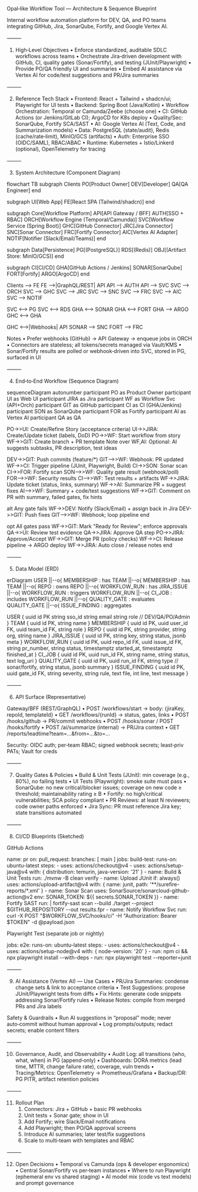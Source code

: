 Opal‑like Workflow Tool — Architecture & Sequence Blueprint

Internal workflow automation platform for DEV, QA, and PO teams integrating GitHub, Jira, SonarQube, Fortify, and Google Vertex AI.

⸻

1) High‑Level Objectives
	•	Enforce standardized, auditable SDLC workflows across teams
	•	Orchestrate Jira‑driven development with GitHub, CI, quality gates (Sonar/Fortify), and testing (JUnit/Playwright)
	•	Provide PO/QA friendly UI and summaries
	•	Embed AI assistance via Vertex AI for code/test suggestions and PR/Jira summaries

⸻

2) Reference Tech Stack
	•	Frontend: React + Tailwind + shadcn/ui; Playwright for UI tests
	•	Backend: Spring Boot (Java/Kotlin)
	•	Workflow Orchestration: Temporal or Camunda/Zeebe (choose one)
	•	CI: GitHub Actions (or Jenkins/GitLab CI); ArgoCD for K8s deploy
	•	Quality/Sec: SonarQube, Fortify SCA/SAST
	•	AI: Google Vertex AI (Text, Code, and Summarization models)
	•	Data: PostgreSQL (state/audit), Redis (cache/rate‑limit), MinIO/GCS (artifacts)
	•	Auth: Enterprise SSO (OIDC/SAML), RBAC/ABAC
	•	Runtime: Kubernetes + Istio/Linkerd (optional), OpenTelemetry for tracing

⸻

3) System Architecture (Component Diagram)

flowchart TB
  subgraph Clients
    PO[Product Owner]
    DEV[Developer]
    QA[QA Engineer]
  end

  subgraph UI[Web App]
    FE[React SPA (Tailwind/shadcn)]
  end

  subgraph Core[Workflow Platform]
    API[API Gateway / BFF]
    AUTH[SSO + RBAC]
    ORCH[Workflow Engine (Temporal/Camunda)]
    SVC[Workflow Service (Spring Boot)]
    GHC[GitHub Connector]
    JRC[Jira Connector]
    SNC[Sonar Connector]
    FRC[Fortify Connector]
    AIC[Vertex AI Adapter]
    NOTIF[Notifier (Slack/Email/Teams)]
  end

  subgraph Data[Persistence]
    PG[(PostgreSQL)]
    RDS[(Redis)]
    OBJ[(Artifact Store: MinIO/GCS)]
  end

  subgraph CI[CI/CD]
    GHA[GitHub Actions / Jenkins]
    SONAR[SonarQube]
    FORT[Fortify]
    ARGO[ArgoCD]
  end

  Clients --> FE
  FE -->|GraphQL/REST| API
  API --> AUTH
  API --> SVC
  SVC --> ORCH
  SVC --> GHC
  SVC --> JRC
  SVC --> SNC
  SVC --> FRC
  SVC --> AIC
  SVC --> NOTIF

  SVC <--> PG
  SVC <--> RDS
  GHA <--> SONAR
  GHA <--> FORT
  GHA --> ARGO
  GHC <--> GHA

  GHC <-->|Webhooks| API
  SONAR --> SNC
  FORT --> FRC

Notes
	•	Prefer webhooks (GitHub) → API Gateway → enqueue jobs in ORCH
	•	Connectors are stateless; all tokens/secrets managed via Vault/KMS
	•	Sonar/Fortify results are polled or webhook‑driven into SVC, stored in PG, surfaced in UI

⸻

4) End‑to‑End Workflow (Sequence Diagram)

sequenceDiagram
  autonumber
  participant PO as Product Owner
  participant UI as Web UI
  participant JIRA as Jira
  participant WF as Workflow Svc (API+Orch)
  participant GIT as GitHub
  participant CI as CI (GHA/Jenkins)
  participant SON as SonarQube
  participant FOR as Fortify
  participant AI as Vertex AI
  participant QA as QA

  PO->>UI: Create/Refine Story (acceptance criteria)
  UI->>JIRA: Create/Update ticket (labels, DoD)
  PO->>WF: Start workflow from story
  WF->>GIT: Create branch + PR template
  Note over WF,AI: Optional: AI suggests subtasks, PR description, test ideas

  DEV->>GIT: Push commits (feature/*)
  GIT-->>WF: Webhook: PR updated
  WF->>CI: Trigger pipeline (JUnit, Playwright, Build)
  CI->>SON: Sonar scan
  CI->>FOR: Fortify scan
  SON-->>WF: Quality gate result (webhook/poll)
  FOR-->>WF: Security results
  CI-->>WF: Test results + artifacts
  WF->>JIRA: Update ticket (status, links, summary)
  WF->>AI: Summarize PR + suggest fixes
  AI-->>WF: Summary + code/test suggestions
  WF->>GIT: Comment on PR with summary, failed gates, fix hints

  alt Any gate fails
    WF->>DEV: Notify (Slack/Email) + assign back in Jira
    DEV->>GIT: Push fixes
    GIT-->>WF: Webhook; loop pipeline
  end

  opt All gates pass
    WF->>GIT: Mark "Ready for Review"; enforce approvals
    QA->>UI: Review test evidence
    QA->>JIRA: Approve QA step
    PO->>JIRA: Approve/Accept
    WF->>GIT: Merge PR (policy checks)
    WF->>CI: Release pipeline → ARGO deploy
    WF->>JIRA: Auto close / release notes
  end


⸻

5) Data Model (ERD)

erDiagram
  USER ||--o{ MEMBERSHIP : has
  TEAM ||--o{ MEMBERSHIP : has
  TEAM ||--o{ REPO : owns
  REPO ||--o{ WORKFLOW_RUN : has
  JIRA_ISSUE ||--o{ WORKFLOW_RUN : triggers
  WORKFLOW_RUN ||--o{ CI_JOB : includes
  WORKFLOW_RUN ||--o{ QUALITY_GATE : evaluates
  QUALITY_GATE ||--o{ ISSUE_FINDING : aggregates

  USER {
    uuid id PK
    string sso_id
    string email
    string role // DEV/QA/PO/Admin
  }
  TEAM { uuid id PK, string name }
  MEMBERSHIP { uuid id PK, uuid user_id FK, uuid team_id FK, string role }
  REPO { uuid id PK, string provider, string org, string name }
  JIRA_ISSUE { uuid id PK, string key, string status, jsonb meta }
  WORKFLOW_RUN { uuid id PK, uuid repo_id FK, uuid issue_id FK, string pr_number, string status, timestamptz started_at, timestamptz finished_at }
  CI_JOB { uuid id PK, uuid run_id FK, string name, string status, text log_uri }
  QUALITY_GATE { uuid id PK, uuid run_id FK, string type // sonar/fortify, string status, jsonb summary }
  ISSUE_FINDING { uuid id PK, uuid gate_id FK, string severity, string rule, text file, int line, text message }


⸻

6) API Surface (Representative)

Gateway/BFF (REST/GraphQL)
	•	POST /workflows/start → body: {jiraKey, repoId, templateId}
	•	GET /workflows/{runId} → status, gates, links
	•	POST /hooks/github → PR/commit webhooks
	•	POST /hooks/sonar / POST /hooks/fortify
	•	POST /ai/summarize (internal) → PR/Jira context
	•	GET /reports/leadtime?team=...&from=...&to=...

Security: OIDC auth; per‑team RBAC; signed webhook secrets; least‑priv PATs; Vault for creds

⸻

7) Quality Gates & Policies
	•	Build & Unit Tests (JUnit): min coverage (e.g., 80%), no failing tests
	•	UI Tests (Playwright): smoke suite must pass
	•	SonarQube: no new critical/blocker issues; coverage on new code ≥ threshold; maintainability rating ≥ B
	•	Fortify: no high/critical vulnerabilities; SCA policy compliant
	•	PR Reviews: at least N reviewers; code owner paths enforced
	•	Jira Sync: PR must reference Jira key; state transitions automated

⸻

8) CI/CD Blueprints (Sketched)

GitHub Actions

name: pr
on:
  pull_request:
    branches: [ main ]
jobs:
  build-test:
    runs-on: ubuntu-latest
    steps:
      - uses: actions/checkout@v4
      - uses: actions/setup-java@v4
        with: { distribution: temurin, java-version: '21' }
      - name: Build & Unit Tests
        run: ./mvnw -B clean verify
      - name: Upload JUnit
        if: always()
        uses: actions/upload-artifact@v4
        with: { name: junit, path: '**/surefire-reports/*.xml' }
      - name: Sonar Scan
        uses: SonarSource/sonarcloud-github-action@v2
        env:
          SONAR_TOKEN: ${{ secrets.SONAR_TOKEN }}
      - name: Fortify SAST
        run: |
          fortify-sast scan --build ./target --project $GITHUB_REPOSITORY --out results.fpr
      - name: Notify Workflow Svc
        run: curl -X POST "$WORKFLOW_SVC/hooks/ci" -H "Authorization: Bearer $TOKEN" -d @payload.json

Playwright Test (separate job or nightly)

jobs:
  e2e:
    runs-on: ubuntu-latest
    steps:
      - uses: actions/checkout@v4
      - uses: actions/setup-node@v4
        with: { node-version: '20' }
      - run: npm ci && npx playwright install --with-deps
      - run: npx playwright test --reporter=junit


⸻

9) AI Assistance (Vertex AI) — Use Cases
	•	PR/Jira Summaries: condense change sets & link to acceptance criteria
	•	Test Suggestions: propose JUnit/Playwright tests from diffs
	•	Fix Hints: generate code snippets addressing Sonar/Fortify rules
	•	Release Notes: compile from merged PRs and Jira labels

Safety & Guardrails
	•	Run AI suggestions in “proposal” mode; never auto‑commit without human approval
	•	Log prompts/outputs; redact secrets; enable content filters

⸻

10) Governance, Audit, and Observability
	•	Audit Log: all transitions (who, what, when) in PG (append‑only)
	•	Dashboards: DORA metrics (lead time, MTTR, change failure rate), coverage, vuln trends
	•	Tracing/Metrics: OpenTelemetry → Prometheus/Grafana
	•	Backup/DR: PG PITR, artifact retention policies

⸻

11) Rollout Plan
	1.	Connectors: Jira + GitHub + basic PR webhooks
	2.	Unit tests + Sonar gate; show in UI
	3.	Add Fortify; wire Slack/Email notifications
	4.	Add Playwright; then PO/QA approval screens
	5.	Introduce AI summaries; later test/fix suggestions
	6.	Scale to multi‑team with templates and RBAC

⸻

12) Open Decisions
	•	Temporal vs Camunda (ops & developer ergonomics)
	•	Central Sonar/Fortify vs per‑team instances
	•	Where to run Playwright (ephemeral env vs shared staging)
	•	AI model mix (code vs text models) and prompt governance